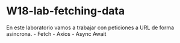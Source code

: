 # W18-lab-fetching-data

En este laboratorio vamos a trabajar con peticiones a URL de forma asíncrona.
    - Fetch
    - Axios
    - Async Await